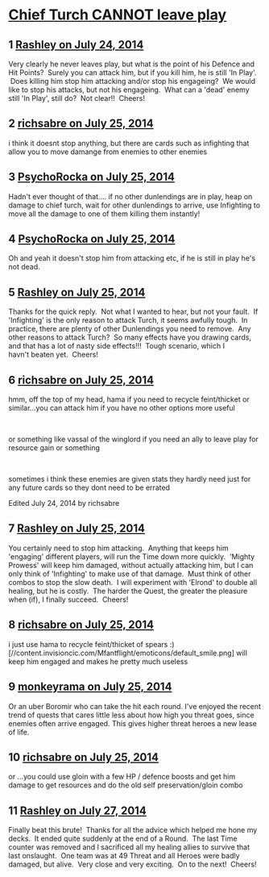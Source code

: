 # [Chief Turch CANNOT leave play](https://community.fantasyflightgames.com/topic/111634-chief-turch-cannot-leave-play/)

## 1 [Rashley on July 24, 2014](https://community.fantasyflightgames.com/topic/111634-chief-turch-cannot-leave-play/?do=findComment&comment=1168909)

Very clearly he never leaves play, but what is the point of his Defence and Hit Points?  Surely you can attack him, but if you kill him, he is still 'In Play'.  Does killing him stop him attacking and/or stop his engageing?  We would like to stop his attacks, but not his engageing.  What can a 'dead' enemy still 'In Play', still do?  Not clear!!  Cheers!

## 2 [richsabre on July 25, 2014](https://community.fantasyflightgames.com/topic/111634-chief-turch-cannot-leave-play/?do=findComment&comment=1168941)

i think it doesnt stop anything, but there are cards such as infighting that allow you to move damange from enemies to other enemies

## 3 [PsychoRocka on July 25, 2014](https://community.fantasyflightgames.com/topic/111634-chief-turch-cannot-leave-play/?do=findComment&comment=1168976)

Hadn't ever thought of that.... if no other dunlendings are in play, heap on damage to chief turch, wait for other dunlendings to arrive, use Infighting to move all the damage to one of them killing them instantly!

## 4 [PsychoRocka on July 25, 2014](https://community.fantasyflightgames.com/topic/111634-chief-turch-cannot-leave-play/?do=findComment&comment=1168978)

Oh and yeah it doesn't stop him from attacking etc, if he is still in play he's not dead.

## 5 [Rashley on July 25, 2014](https://community.fantasyflightgames.com/topic/111634-chief-turch-cannot-leave-play/?do=findComment&comment=1168993)

Thanks for the quick reply.  Not what I wanted to hear, but not your fault.  If 'Infighting' is the only reason to attack Turch, it seems awfully tough.  In practice, there are plenty of other Dunlendings you need to remove.  Any other reasons to attack Turch?  So many effects have you drawing cards, and that has a lot of nasty side effects!!!  Tough scenario, which I havn't beaten yet.  Cheers!

## 6 [richsabre on July 25, 2014](https://community.fantasyflightgames.com/topic/111634-chief-turch-cannot-leave-play/?do=findComment&comment=1169004)

hmm, off the top of my head, hama if you need to recycle feint/thicket or similar...you can attack him if you have no other options more useful

 

or something like vassal of the winglord if you need an ally to leave play for resource gain or something

 

sometimes i think these enemies are given stats they hardly need just for any future cards so they dont need to be errated

Edited July 24, 2014 by richsabre

## 7 [Rashley on July 25, 2014](https://community.fantasyflightgames.com/topic/111634-chief-turch-cannot-leave-play/?do=findComment&comment=1169065)

You certainly need to stop him attacking.  Anything that keeps him 'engaging' different players, will run the Time down more quickly.  'Mighty Prowess' will keep him damaged, without actually attacking him, but I can only think of 'Infighting' to make use of that damage.  Must think of other combos to stop the slow death.  I will experiment with 'Elrond' to double all healing, but he is costly.  The harder the Quest, the greater the pleasure when (if), I finally succeed.  Cheers!

## 8 [richsabre on July 25, 2014](https://community.fantasyflightgames.com/topic/111634-chief-turch-cannot-leave-play/?do=findComment&comment=1169418)

i just use hama to recycle feint/thicket of spears :) [//content.invisioncic.com/Mfantflight/emoticons/default_smile.png] will keep him engaged and makes he pretty much useless

## 9 [monkeyrama on July 25, 2014](https://community.fantasyflightgames.com/topic/111634-chief-turch-cannot-leave-play/?do=findComment&comment=1169424)

Or an uber Boromir who can take the hit each round. I've enjoyed the recent trend of quests that cares little less about how high you threat goes, since enemies often arrive engaged. This gives higher threat heroes a new lease of life.

## 10 [richsabre on July 25, 2014](https://community.fantasyflightgames.com/topic/111634-chief-turch-cannot-leave-play/?do=findComment&comment=1169427)

or ...you could use gloin with a few HP / defence boosts and get him damage to get resources and do the old self preservation/gloin combo

## 11 [Rashley on July 27, 2014](https://community.fantasyflightgames.com/topic/111634-chief-turch-cannot-leave-play/?do=findComment&comment=1171693)

Finally beat this brute!  Thanks for all the advice which helped me hone my decks.  It ended quite suddenly at the end of a Round.  The last Time counter was removed and I sacrificed all my healing allies to survive that last onslaught.  One team was at 49 Threat and all Heroes were badly damaged, but alive.  Very close and very exciting.  On to the next!  Cheers!

